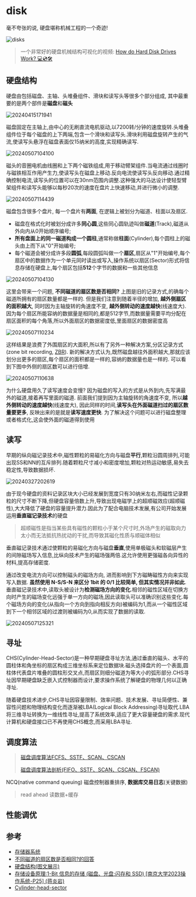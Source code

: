 
# disk

毫不夸张的说, 硬盘堪称机械工程的一个奇迹!

![disks](https://raw.githubusercontent.com/learner-lu/picbed/master/disks.gif)

> 一个非常好的硬盘机械结构可视化的视频: [How do Hard Disk Drives Work?  💻💿🛠](https://www.youtube.com/watch?v=wtdnatmVdIg)

## 硬盘结构

硬盘由包括磁盘、主轴、头堆叠组件、滑块和读写头等很多个部分组成, 其中最重要的是两个部件是**磁盘**和**磁头**

![20240415171941](https://raw.githubusercontent.com/learner-lu/picbed/master/20240415171941.png)

磁盘固定在主轴上,由中心的无刷直流电机驱动,以7200转/分钟的速度旋转.头堆叠组件位于每个磁盘的上下两端,包含一个滑块和读写头.滑块利用磁盘旋转产生的气流,使读写头悬浮在磁盘表面仅15纳米的高度,实现精确读写.

![20240507104100](https://raw.githubusercontent.com/learner-lu/picbed/master/20240507104100.png)

磁头的音圈电机由线圈和上下两个磁铁组成,用于移动臂架组件.当电流通过线圈时与磁铁相互作用产生力,使读写头在磁盘上移动.反向电流使读写头反向移动.通过精确控制电流,读写头的位置可以在30nm范围内调整.这种强大的马达设计使轻型臂架组件和读写头能够以每秒20次的速度在盘片上快速移动,并进行微小的调整.

![20240507114439](https://raw.githubusercontent.com/learner-lu/picbed/master/20240507114439.png)

磁盘包含很多个盘片, 每一个盘片有**两面**, 在逻辑上被划分为磁道、柱面以及扇区.

- 磁盘在格式化时被划分成许多**同心圆**,这些同心圆轨迹叫做**磁道**(Track),磁道从外向内从0开始顺序编号;
- **所有盘面上的同一磁道构成一个圆柱**,通常称做**柱面**(Cylinder),每个圆柱上的磁头由上而下从"0"开始编号;
- 每个磁道会被分成许多段**圆弧**,每段圆弧叫做一个**扇区**,扇区从"1"开始编号,每个扇区中的数据作为一个单元同时读出或写入,操作系统以扇区(Sector)形式将信息存储在硬盘上,每个扇区包括**512**个字节的数据和一些其他信息

![20240507104130](https://raw.githubusercontent.com/learner-lu/picbed/master/20240507104130.png)

这里会带来一个问题, **不同磁道的扇区数是否相同?** 上图是旧的记录方式,的确每个磁道所拥有的扇区数量都是一样的. 但是我们注意到随着半径的增加, **越外侧扇区的面积越大**, 同时因为主轴旋转的角速度不变, **越外侧转动的速度越快**(线速度大). 因为每个扇区所能容纳的数据量是相同的,都是512字节,而数据量需要平均分配在扇区面积的每个角落,所以外面扇区的数据密度低,里面扇区的数据密度高

![20240507110234](https://raw.githubusercontent.com/learner-lu/picbed/master/20240507110234.png)

这样结果是浪费了外围扇区的大面积,所以有了另外一种解决方案,分区记录方式 (zone bit recording, [ZBR](https://en.wikipedia.org/wiki/Zone_bit_recording)). 新的解决方式认为,既然磁盘越往外面积越大,那就应该划分出更多的扇区,每个扇区的面积都是一样的,容纳的数据量也是一样的. 可以看到下图中外侧的扇区数可以进行倍增.

![20240507110638](https://raw.githubusercontent.com/learner-lu/picbed/master/20240507110638.png)

为什么硬盘用久了读写速度会变慢? 因为磁盘的写入的方式是从外到内,先写满最外的磁道,接着再写里面的磁道. 前面我们提到因为主轴旋转的角速度不变, 所以**越外侧转动的速度越快**(线速度大), 因此同样的时间,**读写头在外面磁道扫过的扇区数量要更多**, 反映出来的是就是**读写速度更快**. 为了解决这个问题可以进行磁盘整理或者格式化,这会使外面的磁道得到使用

## 读写

早期的纵向磁记录技术中,磁性颗粒的易磁化方向与磁盘**平行**,颗粒沿圆周排列,可能出现SS和NN的互斥排列.随着颗粒尺寸减小和密度增加,颗粒对热运动敏感,易失去稳定性,导致数据损坏.

![20240327202619](https://raw.githubusercontent.com/learner-lu/picbed/master/20240327202619.png)

由于现今硬盘的资料记录区块大小已经发展到宽度只有30纳米左右,而磁性记录颗粒的尺寸不断下降,但硬盘容量倍数上升,导致出现电磁学上的超顺磁效应(超顺磁性),大大降低了硬盘的容量提升潜力.因此为了配合电脑技术发展,有公司开始发展运用**垂直磁记录技术**的硬盘

> 超顺磁性是指当某些具有磁性的颗粒小于某个尺寸时,外场产生的磁取向力太小而无法抵抗热扰动的干扰,而导致其磁化性质与顺磁体相似

垂直磁记录技术通过使颗粒的易磁化方向与磁盘**垂直**,使用单极磁头和软磁层产生的间隙磁场写入信息,比纵向技术产生的磁场强两倍.这允许使用更强磁各向异性的材料,提高存储密度.

通过改变电流方向可以控制磁头的磁场方向, 进而影响到下方磁畴磁性方向来实现写入数据. **虽然使用 N-S/S-N 来区分 1bit 的 0/1 比较简单, 但其实情况并非如此**. 垂直磁记录技术中,读取头被设计为**检测磁场方向的变化**.相邻的磁性区域在切换方向时产生的磁场变化远强于单一方向的磁场,因此读取头可以准确识别这些变化.每个磁场方向的变化(从指向一个方向到指向相反方向)被编码为1,而从一个磁性区域到下一个相邻区域的过渡则被编码为0,从而实现了数据的读取.

![20240507125321](https://raw.githubusercontent.com/learner-lu/picbed/master/20240507125321.png)

## 寻址

CHS(Cylinder-Head-Sector)是一种早期硬盘寻址方法,通过垂直的磁头、水平的圆柱体和角坐标的扇区构成三维坐标系来定位数据块.磁头选择盘片的一个表面,圆柱体代表盘片堆叠的圆柱形交叉点,而扇区则细分磁道为等大小的弧形部分.CHS寻址因早期硬盘缺乏嵌入式控制器而设计,要求操作系统了解硬盘的物理几何以正确寻址.

随着硬盘技术进步,CHS寻址因容量限制、效率问题、技术发展、寻址简便性、兼容性问题和物理结构变化而逐渐被LBA(Logical Block Addressing)寻址取代.LBA将三维寻址转换为一维线性寻址,提高了系统效率,适应了更大容量硬盘的需求.现代计算机和硬盘接口已不再使用CHS概念,而采用LBA寻址.

## 调度算法

> [磁盘调度算法FCFS、SSTF、SCAN、CSCAN](https://www.cnblogs.com/chen-cs/p/13180242.html)
> 
> [磁盘调度算法剖析(FIFO、SSTF、SCAN、CSCAN、FSCAN)](https://blog.csdn.net/Jaster_wisdom/article/details/52345674)

NCQ(native command queuing) 磁盘控制器重排序, **数据库交易日志**(关键数据)

> read ahead 读数据+缓存

## 性能调优

## 参考

- [存储器系统](https://zhuanlan.zhihu.com/p/105388861)
- [不同磁道的扇区数是否相同?的回答](https://www.zhihu.com/question/20537787/answer/77591552)
- [硬盘结构(图文展示)](https://www.cnblogs.com/cyx-b/p/14095057.html)
- [存储设备原理:1-Bit 信息的存储 (磁盘、光盘;闪存和 SSD) [南京大学2023操作系统-P25] (蒋炎岩)](https://www.bilibili.com/video/BV1Bh4y1x7tv/)
- [Cylinder-head-sector](https://en.wikipedia.org/wiki/Cylinder-head-sector)